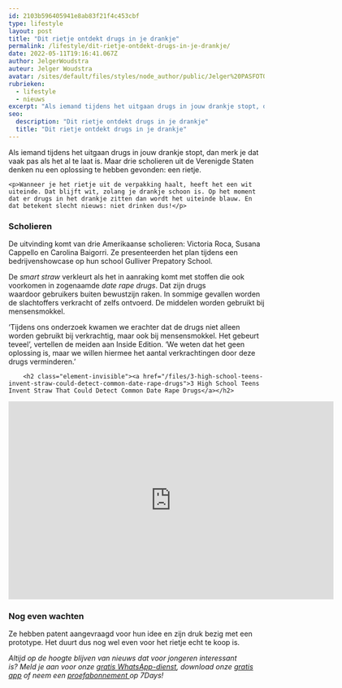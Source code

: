 ```yaml
---
id: 2103b596405941e8ab83f21f4c453cbf
type: lifestyle
layout: post
title: "Dit rietje ontdekt drugs in je drankje"
permalink: /lifestyle/dit-rietje-ontdekt-drugs-in-je-drankje/
date: 2022-05-11T19:16:41.067Z
author: JelgerWoudstra
auteur: Jelger Woudstra
avatar: /sites/default/files/styles/node_author/public/Jelger%20PASFOTO_3469.jpg?itok=7GsNTxTw
rubrieken:
  - lifestyle
  - nieuws
excerpt: "Als iemand tijdens het uitgaan drugs in jouw drankje stopt, dan merk je dat vaak pas als het al te laat is. Maar drie scholieren uit de Verenigde Staten denken nu een oplossing te hebben gevonden: een rietje.  "
seo:
  description: "Dit rietje ontdekt drugs in je drankje"
  title: "Dit rietje ontdekt drugs in je drankje"
---
```

Als iemand tijdens het uitgaan drugs in jouw drankje stopt, dan merk je dat vaak pas als het al te laat is. Maar drie scholieren uit de Verenigde Staten denken nu een oplossing te hebben gevonden: een rietje.  

    <p>Wanneer je het rietje uit de verpakking haalt, heeft het een wit uiteinde. Dat blijft wit, zolang je drankje schoon is. Op het moment dat er drugs in het drankje zitten dan wordt het uiteinde blauw. En dat betekent slecht nieuws: niet drinken dus!</p>
<h3>Scholieren</h3>
<p>De uitvinding komt van drie Amerikaanse scholieren: Victoria Roca, Susana Cappello en Carolina Baigorri. Ze presenteerden het plan tijdens een bedrijvenshowcase op hun school Gulliver Prepatory School.</p>
<p>De <em>smart straw</em> verkleurt als het in aanraking komt met stoffen die ook voorkomen in zogenaamde <em>date rape drugs</em>. Dat zijn drugs waardoor gebruikers buiten bewustzijn raken. In sommige gevallen worden de slachtoffers verkracht of zelfs ontvoerd. De middelen worden gebruikt bij mensensmokkel.</p>
<p>‘Tijdens ons onderzoek kwamen we erachter dat de drugs niet alleen worden gebruikt bij verkrachtig, maar ook bij mensensmokkel. Het gebeurt teveel’, vertellen de meiden aan Inside Edition. ‘We weten dat het geen oplossing is, maar we willen hiermee het aantal verkrachtingen door deze drugs verminderen.’</p>
<p><div class="media media-element-container media-default"><div id="file-417668" class="file file-video file-video-youtube">

        <h2 class="element-invisible"><a href="/files/3-high-school-teens-invent-straw-could-detect-common-date-rape-drugs">3 High School Teens Invent Straw That Could Detect Common Date Rape Drugs</a></h2>
    
  
  <div class="content">
    <div class="media-youtube-video file media-element file-default media-youtube-1">
  <iframe class="media-youtube-player" width="640" height="390" title="3 High School Teens Invent Straw That Could Detect Common Date Rape Drugs" src="https://www.youtube.com/embed/2I4QpKEEFDc?wmode=opaque&controls=" name="3 High School Teens Invent Straw That Could Detect Common Date Rape Drugs" frameborder="0" allowfullscreen="">Video van 3 High School Teens Invent Straw That Could Detect Common Date Rape Drugs</iframe>
</div>
  </div>

  
</div>
</div>
<h3>Nog even wachten</h3>
<p>Ze hebben patent aangevraagd voor hun idee en zijn druk bezig met een prototype. Het duurt dus nog wel even voor het rietje echt te koop is. </p>
<p><em>Altijd op de hoogte blijven van nieuws dat voor jongeren interessant is? Meld je aan voor onze </em><a href="/whatsapp"><em>gratis WhatsApp-dienst</em></a><em>, download onze </em><a href="/app"><em>gratis app</em></a><em> of neem een </em><a href="https://abonneren.sevendays.nl/abonneren/abonnementen/ae/artikel"><em>proefabonnement </em></a><em>op 7Days!</em></p>  
